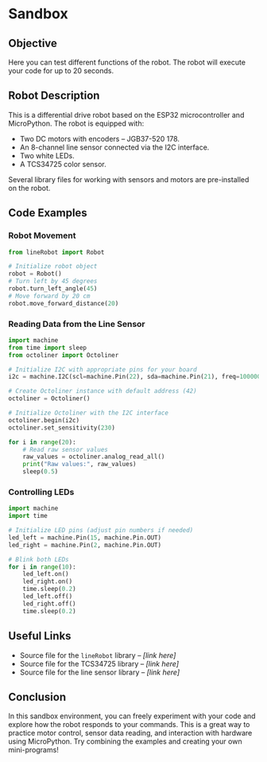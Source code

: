 # Sandbox

## Objective

Here you can test different functions of the robot. The robot will execute your code for up to 20 seconds.

## Robot Description

This is a differential drive robot based on the ESP32 microcontroller and MicroPython.
The robot is equipped with:

* Two DC motors with encoders – JGB37-520 178.
* An 8-channel line sensor connected via the I2C interface.
* Two white LEDs.
* A TCS34725 color sensor.

Several library files for working with sensors and motors are pre-installed on the robot.

## Code Examples

### Robot Movement

```python
from lineRobot import Robot

# Initialize robot object
robot = Robot()
# Turn left by 45 degrees
robot.turn_left_angle(45)
# Move forward by 20 cm
robot.move_forward_distance(20)
```

### Reading Data from the Line Sensor

```python
import machine
from time import sleep
from octoliner import Octoliner

# Initialize I2C with appropriate pins for your board
i2c = machine.I2C(scl=machine.Pin(22), sda=machine.Pin(21), freq=100000)

# Create Octoliner instance with default address (42)
octoliner = Octoliner()

# Initialize Octoliner with the I2C interface
octoliner.begin(i2c)
octoliner.set_sensitivity(230)

for i in range(20):
    # Read raw sensor values
    raw_values = octoliner.analog_read_all()
    print("Raw values:", raw_values)
    sleep(0.5)
```

### Controlling LEDs

```python
import machine
import time

# Initialize LED pins (adjust pin numbers if needed)
led_left = machine.Pin(15, machine.Pin.OUT)
led_right = machine.Pin(2, machine.Pin.OUT)

# Blink both LEDs
for i in range(10):
    led_left.on()
    led_right.on()
    time.sleep(0.2)
    led_left.off()
    led_right.off()
    time.sleep(0.2)
```

## Useful Links

* Source file for the `lineRobot` library – *\[link here]*
* Source file for the TCS34725 library – *\[link here]*
* Source file for the line sensor library – *\[link here]*

## Conclusion

In this sandbox environment, you can freely experiment with your code and explore how the robot responds to your commands. This is a great way to practice motor control, sensor data reading, and interaction with hardware using MicroPython. Try combining the examples and creating your own mini-programs!
